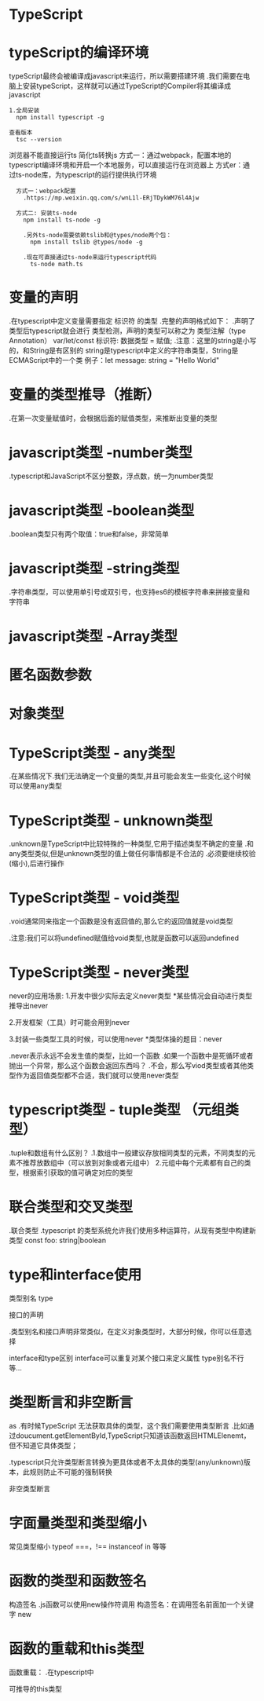 # TypeScript
# typeScript的编译环境
  typeScript最终会被编译成javascript来运行，所以需要搭建环境
    .我们需要在电脑上安装typeScript，这样就可以通过TypeScript的Compiler将其编译成javascript

    1.全局安装
      npm install typescript -g

    查看版本
      tsc --version
  浏览器不能直接运行ts
  简化ts转换js
    方式一：通过webpack，配置本地的typescript编译环境和开启一个本地服务，可以直接运行在浏览器上
    方式er：通过ts-node库，为typescript的运行提供执行环境

      方式一：webpack配置
        .https://mp.weixin.qq.com/s/wnL1l-ERjTDykWM76l4Ajw

      方式二: 安装ts-node
        npm install ts-node -g

        .另外ts-node需要依赖tslib和@types/node两个包：
          npm install tslib @types/node -g
        
        .现在可直接通过ts-node来运行typescript代码
          ts-node math.ts
  
# 变量的声明
  .在typescript中定义变量需要指定 标识符 的类型
  .完整的声明格式如下：
    .声明了类型后typescript就会进行 类型检测，声明的类型可以称之为 类型注解（type Annotation）
      var/let/const 标识符: 数据类型 = 赋值; 
      .注意：这里的string是小写的，和String是有区别的
        string是typescript中定义的字符串类型，String是ECMAScript中的一个类
      例子：let message: string = "Hello World"

# 变量的类型推导（推断）
  .在第一次变量赋值时，会根据后面的赋值类型，来推断出变量的类型

# javascript类型 -number类型
  .typescript和JavaScript不区分整数，浮点数，统一为number类型
# javascript类型 -boolean类型
  .boolean类型只有两个取值：true和false，非常简单
# javascript类型 -string类型
  .字符串类型，可以使用单引号或双引号，也支持es6的模板字符串来拼接变量和字符串
# javascript类型 -Array类型


# 匿名函数参数

# 对象类型

# TypeScript类型 - any类型
  .在某些情况下.我们无法确定一个变量的类型,并且可能会发生一些变化,这个时候可以使用any类型

# TypeScript类型 - unknown类型
  .unknown是TypeScript中比较特殊的一种类型,它用于描述类型不确定的变量
    .和any类型类似,但是unknown类型的值上做任何事情都是不合法的
    .必须要继续校验(缩小),后进行操作

# TypeScript类型 - void类型
  .void通常同来指定一个函数是没有返回值的,那么它的返回值就是void类型

  .注意:我们可以将undefined赋值给void类型,也就是函数可以返回undefined

# TypeScript类型 - never类型
  never的应用场景:
  1.开发中很少实际去定义never类型
  *某些情况会自动进行类型推导出never

  2.开发框架（工具）时可能会用到never

  3.封装一些类型工具的时候，可以使用never
  *类型体操的题目：never

  .never表示永远不会发生值的类型，比如一个函数
    .如果一个函数中是死循环或者抛出一个异常，那么这个函数会返回东西吗？
    .不会，那么写viod类型或者其他类型作为返回值类型都不合适，我们就可以使用never类型

# typescript类型 - tuple类型 （元组类型）
  .tuple和数组有什么区别？
    .1.数组中一般建议存放相同类型的元素，不同类型的元素不推荐放数组中（可以放到对象或者元组中）
    2.元组中每个元素都有自己的类型，根据索引获取的值可确定对应的类型

# 联合类型和交叉类型
  .联合类型
    .typescript 的类型系统允许我们使用多种运算符，从现有类型中构建新类型
      const foo: string|boolean
    

# type和interface使用
  类型别名
    type

  接口的声明
    
  .类型别名和接口声明非常类似，在定义对象类型时，大部分时候，你可以任意选择

  interface和type区别
    interface可以重复对某个接口来定义属性
    type别名不行
    等...

# 类型断言和非空断言
  as
  .有时候TypeScript 无法获取具体的类型，这个我们需要使用类型断言
    .比如通过doucument.getElementById,TypeScript只知道该函数返回HTMLElenemt，但不知道它具体类型；
  
  .typescript只允许类型断言转换为更具体或者不太具体的类型(any/unknown)版本，此规则防止不可能的强制转换

  非空类型断言

# 字面量类型和类型缩小
  常见类型缩小
    typeof
    ===，!==
    instanceof
    in
    等等


# 函数的类型和函数签名
  构造签名
    .js函数可以使用new操作符调用
    构造签名：在调用签名前面加一个关键字 new 

# 函数的重载和this类型

  函数重载：
    .在typescript中

  可推导的this类型
    
